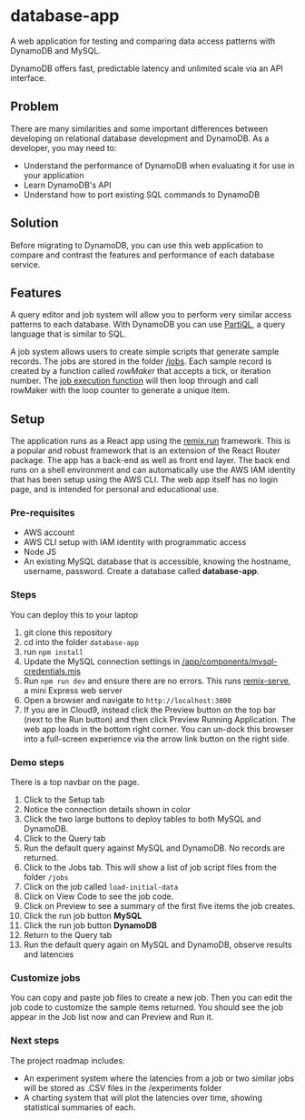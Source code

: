 # database-app
A web application for testing and comparing data access patterns with DynamoDB and MySQL. 

DynamoDB offers fast, predictable latency and unlimited scale via an API interface.

## Problem

There are many similarities and some important differences between developing on relational database development
and DynamoDB. As a developer, you may need to:

 * Understand the performance of DynamoDB when evaluating it for use in your application
 * Learn DynamoDB's API
 * Understand how to port existing SQL commands to DynamoDB


## Solution

Before migrating to DynamoDB, you can use this web application to
compare and contrast the features and performance of each database service.

## Features 
A query editor and job system will allow you to perform very similar access patterns to each database. 
With DynamoDB you can use [PartiQL](https://docs.aws.amazon.com/amazondynamodb/latest/developerguide/ql-reference.html), a query language that is similar to SQL.

A job system allows users to create simple scripts that generate sample records. 
The jobs are stored in the folder [/jobs](./jobs). 
Each sample record is created by a function called *rowMaker* that accepts a tick, or iteration number. 
The [job execution function](./app/components/jobExec.mjs) will then loop through and call rowMaker with the loop counter to generate a unique item.


## Setup 
The application runs as a React app using the [remix.run](https://remix.run) framework.
This is a popular and robust framework that is an extension of the React Router package. 
The app has a back-end as well as front end layer. 
The back end runs on a shell environment and can automatically use the AWS IAM identity that has been setup using the AWS CLI.
The web app itself has no login page, and is intended for personal and educational use.

### Pre-requisites
 * AWS account
 * AWS CLI setup with IAM identity with programmatic access
 * Node JS
 * An existing MySQL database that is accessible, knowing the hostname, username, password. Create a database called **database-app**.

### Steps
You can deploy this to your laptop 
1. git clone this repository 
2. cd into the folder ```database-app```
3. run ```npm install```
4. Update the MySQL connection settings in [/app/components/mysql-credentials.mjs](./app/components/mysql-credentials.mjs)
5. Run ```npm run dev``` and ensure there are no errors. This runs [remix-serve](https://remix.run/docs/en/main/other-api/serve), a mini Express web server 
6. Open a browser and navigate to ```http://localhost:3000```  
7. If you are in Cloud9, instead click the Preview button on the top bar (next to the Run button) and then click Preview Running Application.
The web app loads in the bottom right corner. You can un-dock this browser into a full-screen experience via the arrow link button on the right side.

### Demo steps
There is a top navbar on the page.
1. Click to the Setup tab
2. Notice the connection details shown in color
3. Click the two large buttons to deploy tables to both MySQL and DynamoDB.
4. Click to the Query tab
5. Run the default query against MySQL and DynamoDB. No records are returned.
6. Click to the Jobs tab. This will show a list of job script files from the folder ```/jobs```
7. Click on the job called ```load-initial-data```
8. Click on View Code to see the job code. 
9. Click on Preview to see a summary of the first five items the job creates.
10. Click the run job button **MySQL**
11. Click the run job button **DynamoDB**
12. Return to the Query tab
13. Run the default query again on MySQL and DynamoDB, observe results and latencies

### Customize jobs
You can copy and paste job files to create a new job. Then you can edit the job code to customize the sample items returned.
You should see the job appear in the Job list now and can Preview and Run it.

### Next steps
The project roadmap includes:
 * An experiment system where the latencies from a job or two similar jobs will be stored as .CSV files in the /experiments folder
 * A charting system that will plot the latencies over time, showing statistical summaries of each.
